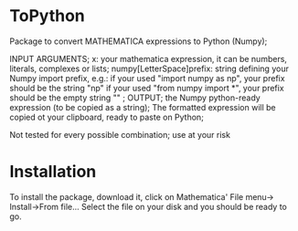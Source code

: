 # ToPython

Package to convert MATHEMATICA expressions to  Python (Numpy);

INPUT ARGUMENTS;
x: your mathematica expression, it can be numbers, literals, 
complexes or lists;
numpy\[LetterSpace]prefix: string defining your Numpy import prefix, 
e.g.:
if your used "import numpy as np", your prefix should be the string 
"np"
if your used "from numpy import *", your prefix should be the empty 
string ""
;
OUTPUT;
the Numpy python-ready expression (to be copied as a string);
The formatted expression will be copied ot your clipboard, ready to paste on Python;

Not tested for every possible combination; use at your risk

# Installation

To install the package, download it, click on Mathematica' File menu-> Install->From file...
Select the file on your disk and you should be ready to go.

